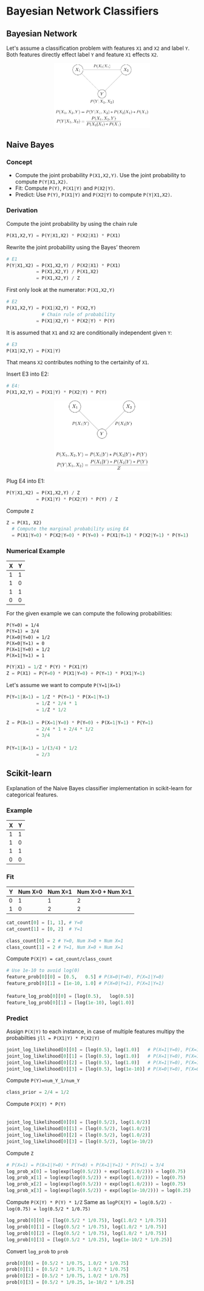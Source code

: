 # Bayesian Network Classifiers

## Bayesian Network
Let's assume a classification problem with features `X1` and `X2` and label `Y`. Both features directly effect label `Y` and feature `X1` effects `X2`.

<p align="center">
<img src="bayesian-network.png" width="50%">
</p>

## Naive Bayes

### Concept
* Compute the joint probability `P(X1,X2,Y)`. Use the joint probability to compute `P(Y|X1,X2)`.
* Fit: Compute `P(Y)`, `P(X1|Y)` and `P(X2|Y)`.
* Predict: Use `P(Y)`, `P(X1|Y)` and `P(X2|Y)` to compute `P(Y|X1,X2)`.

### Derivation
Compute the joint probability by using the chain rule
``` Python
P(X1,X2,Y) = P(Y|X1,X2) * P(X2|X1) * P(X1)
```

Rewrite the joint probability using the Bayes’ theorem
```Python
# E1
P(Y|X1,X2) = P(X1,X2,Y) / P(X2|X1) * P(X1)
           = P(X1,X2,Y) / P(X1,X2)
           = P(X1,X2,Y) / Z
```

First only look at the numerator: `P(X1,X2,Y)`

``` Python
# E2
P(X1,X2,Y) = P(X1|X2,Y) * P(X2,Y)           
             # Chain rule of probability
           = P(X1|X2,Y) * P(X2|Y) * P(Y) 
```

It is assumed that `X1` and `X2` are conditionally independent given `Y`:
``` Python
# E3
P(X1|X2,Y) = P(X1|Y)
```
That means `X2` contributes nothing to the certainity of `X1`.

Insert E3 into E2:
``` Python
# E4:
P(X1,X2,Y) = P(X1|Y) * P(X2|Y) * P(Y)
```

<p align="center">
<img src="naive-bayes.png" width="50%">
</p>

Plug E4 into E1:

``` Python
P(Y|X1,X2) = P(X1,X2,Y) / Z
           = P(X1|Y) * P(X2|Y) * P(Y) / Z
```

Compute `Z`
``` Python
Z = P(X1, X2)
  # Compute the marginal probability using E4
  = P(X1|Y=0) * P(X2|Y=0) * P(Y=0) + P(X1|Y=1) * P(X2|Y=1) * P(Y=1)
```

### Numerical Example
|X|Y|
|-|-|
|1|1|
|1|0|
|1|1|
|0|0|


For the given example we can compute the following probabilities:
```
P(Y=0) = 1/4
P(Y=1) = 3/4
P(X=0|Y=0) = 1/2
P(X=0|Y=1) = 0
P(X=1|Y=0) = 1/2
P(X=1|Y=1) = 1
```

``` Python
P(Y|X1) = 1/Z * P(Y) * P(X1|Y)
Z = P(X1) = P(Y=0) * P(X1|Y=0) + P(Y=1) * P(X1|Y=1)
```

Let's assume we want to compute `P(Y=1|X=1)`


``` Python
P(Y=1|X=1) = 1/Z * P(Y=1) * P(X=1|Y=1)
           = 1/Z * 2/4 * 1
           = 1/Z * 1/2

Z = P(X=1) = P(X=1|Y=0) * P(Y=0) + P(X=1|Y=1) * P(Y=1)
           = 2/4 * 1 + 2/4 * 1/2
           = 3/4

P(Y=1|X=1) = 1/(3/4) * 1/2
           = 2/3
```

## Scikit-learn
Explanation of the Naive Bayes classifier implementation in scikit-learn for categorical features.

### Example
|X|Y|
|-|-|
|1|1|
|1|0|
|1|1|
|0|0|

### Fit
Y|Num X=0|Num X=1| Num X=0 + Num X=1|
-|-|-|-|
0|1|1|2|
1|0|2|2|

``` Python
cat_count[0] = [1, 1], # Y=0
cat_count[1] = [0, 2]  # Y=1
```

``` Python
class_count[0] = 2 # Y=0, Num X=0 + Num X=1
class_count[1] = 2 # Y=1, Num X=0 + Num X=1
```

Compute `P(X|Y) = cat_count/class_count`
```Python
# Use 1e-10 to avoid log(0)
feature_prob[0][0] = [0.5,   0.5] # P(X=0|Y=0), P(X=1|Y=0)
feature_prob[0][1] = [1e-10, 1.0] # P(X=0|Y=1), P(X=1|Y=1)

feature_log_prob[0][0] = [log(0.5),   log(0.5)]
feature_log_prob[0][1] = [log(1e-10), log(1.0)]
```

### Predict
Assign `P(X|Y)` to each instance, in case of multiple features multipy the probabilties `jll = P(X1|Y) * P(X2|Y)`
``` Python
joint_log_likelihood[0][0] = [log(0.5), log(1.0)]   # P(X=1|Y=0), P(X=1|Y=1)
joint_log_likelihood[0][1] = [log(0.5), log(1.0)]   # P(X=1|Y=0), P(X=1|Y=1)
joint_log_likelihood[0][2] = [log(0.5), log(1.0)]   # P(X=1|Y=0), P(X=1|Y=1)
joint_log_likelihood[0][3] = [log(0.5), log(1e-10)] # P(X=0|Y=0), P(X=0|Y=1)
```

Compute `P(Y)=num_Y_1/num_Y`
``` Python
class_prior = 2/4 = 1/2
```
Compute `P(X|Y) * P(Y)`
``` Python

joint_log_likelihood[0][0] = [log(0.5/2), log(1.0/2)]  
joint_log_likelihood[0][1] = [log(0.5/2), log(1.0/2)]
joint_log_likelihood[0][2] = [log(0.5/2), log(1.0/2)]   
joint_log_likelihood[0][3] = [log(0.5/2), log(1e-10/2)
```

Compute `Z`
``` Python
# P(X=1) = P(X=1|Y=0) * P(Y=0) + P(X=1|Y=1) * P(Y=1) = 3/4
log_prob_x[0] = log(exp(log(0.5/2)) + exp(log(1.0/2))) = log(0.75)
log_prob_x[1] = log(exp(log(0.5/2)) + exp(log(1.0/2))) = log(0.75)
log_prob_x[2] = log(exp(log(0.5/2)) + exp(log(1.0/2))) = log(0.75)
log_prob_x[3] = log(exp(log(0.5/2)) + exp(log(1e-10/2))) = log(0.25)
```

Compute `P(X|Y) * P(Y) * 1/Z`
Same as `logP(X|Y) = log(0.5/2) - log(0.75) = log(0.5/2 * 1/0.75)` 
``` Python
log_prob[0][0] = [log(0.5/2 * 1/0.75), log(1.0/2 * 1/0.75)]
log_prob[0][1] = [log(0.5/2 * 1/0.75), log(1.0/2 * 1/0.75)]
log_prob[0][2] = [log(0.5/2 * 1/0.75), log(1.0/2 * 1/0.75)]
log_prob[0][3] = [log(0.5/2 * 1/0.25), log(1e-10/2 * 1/0.25)]
```

Convert `log_prob` to `prob`
``` Python
prob[0][0] = [0.5/2 * 1/0.75, 1.0/2 * 1/0.75]
prob[0][1] = [0.5/2 * 1/0.75, 1.0/2 * 1/0.75]
prob[0][2] = [0.5/2 * 1/0.75, 1.0/2 * 1/0.75]
prob[0][3] = [0.5/2 * 1/0.25, 1e-10/2 * 1/0.25]
```